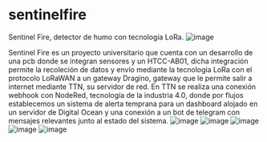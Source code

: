 # sentinelfire
Sentinel Fire, detector de humo con tecnología LoRa.
![image](https://github.com/user-attachments/assets/cb99d252-d93d-4423-ada7-4deaadf57b4c)

Sentinel Fire es un proyecto universitario que cuenta con un desarrollo de una pcb donde se integran sensores y un HTCC-AB01, dicha integración permite la recoleción de datos y envío mediante la tecnología LoRa con el protocolo LoRaWAN a un gateway Dragino, gateway que le permite salir a internet mediante TTN, su servidor de red. En TTN se realiza una conexión webhook con NodeRed, tecnología de la industria 4.0, donde por flujos establecemos un sistema de alerta temprana para un dashboard alojado en un servidor de Digital Ocean y una conexión a un bot de telegram con mensajes relevantes junto al estado del sistema.
![image](https://github.com/user-attachments/assets/56b88980-00d6-477d-96e7-063375957297)
![image](https://github.com/user-attachments/assets/0cdedc22-020e-49a3-b2fc-4c7a02d94b99)
![image](https://github.com/user-attachments/assets/8a913cf7-1b07-449b-a84e-0906d5e0d88e)
![image](https://github.com/user-attachments/assets/9b9a6795-226d-4f3f-86ea-9b0bda823986)
![image](https://github.com/user-attachments/assets/e18fd7e4-3c30-43cc-b819-5a2423036482)
